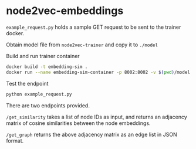# node2vec-embeddings

```example_request.py``` holds a sample GET request to be sent to the trainer docker.

Obtain model file from ```node2vec-trainer``` and copy it to ```./model```

Build and run trainer container
```bash
docker build -t embedding-sim .
docker run --name embedding-sim-container -p 8002:8002 -v $(pwd)/model:/app/model embedding-sim
```
Test the endpoint
```bash
python example_request.py
```

There are two endpoints provided.

```/get_similarity``` takes a list of node IDs as input, and returns an adjacency matrix of cosine similarities between the node embeddings.

```/get_graph``` returns the above adjacency matrix as an edge list in JSON format.